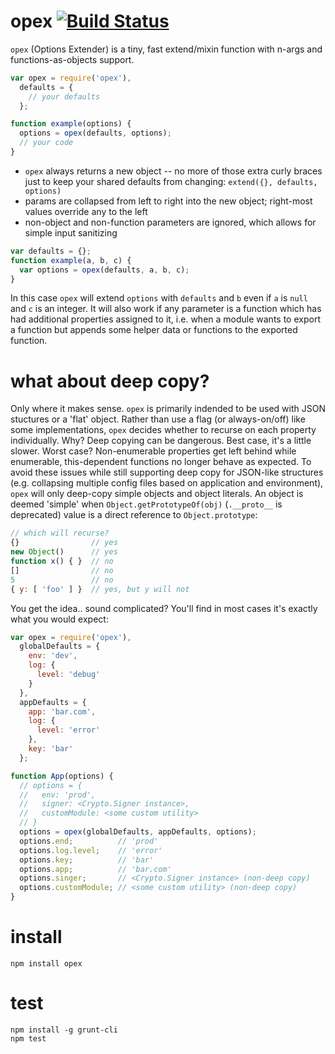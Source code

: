 opex [![Build Status](https://travis-ci.org/spicydonuts/opex.png?branch=master)](http://travis-ci.org/spicydonuts/opex)
====

`opex` (Options Extender) is a tiny, fast extend/mixin function with n-args and functions-as-objects support.

```javascript
var opex = require('opex'),
  defaults = {
    // your defaults
  };

function example(options) {
  options = opex(defaults, options);
  // your code
}
```

* `opex` always returns a new object -- no more of those extra curly braces just to keep your shared defaults from changing: ```extend({}, defaults, options)```
* params are collapsed from left to right into the new object; right-most values override any to the left
* non-object and non-function parameters are ignored, which allows for simple input sanitizing

```javascript
var defaults = {};
function example(a, b, c) {
  var options = opex(defaults, a, b, c);
}
```

  In this case `opex` will extend `options` with `defaults` and `b` even if `a` is `null` and `c` is an integer.  It will also work if any parameter is a function which has had additional properties assigned to it, i.e. when a module wants to export a function but appends some helper data or functions to the exported function.

# what about deep copy?
  Only where it makes sense.  `opex` is primarily indended to be used with JSON stuctures or a 'flat' object.  Rather than use a flag (or always-on/off) like some implementations, `opex` decides whether to recurse on each property individually.
  Why?  Deep copying can be dangerous.  Best case, it's a little slower.  Worst case?  Non-enumerable properties get left behind while enumerable, this-dependent functions no longer behave as expected.  To avoid these issues while still supporting deep copy for JSON-like structures (e.g. collapsing multiple config files based on application and environment), `opex` will only deep-copy simple objects and object literals.  An object is deemed 'simple' when `Object.getPrototypeOf(obj)` (`.__proto__` is deprecated) value is a direct reference to `Object.prototype`:
```javascript
// which will recurse?
{}                // yes
new Object()      // yes
function x() { }  // no
[]                // no
5                 // no
{ y: [ 'foo' ] }  // yes, but y will not
```
  You get the idea.. sound complicated?  You'll find in most cases it's exactly what you would expect:
```javascript
var opex = require('opex'),
  globalDefaults = {
    env: 'dev',
    log: {
      level: 'debug'
    }
  },
  appDefaults = {
    app: 'bar.com',
    log: {
      level: 'error'
    },
    key: 'bar'
  };

function App(options) {
  // options = {
  //   env: 'prod',
  //   signer: <Crypto.Signer instance>,
  //   customModule: <some custom utility>
  // }
  options = opex(globalDefaults, appDefaults, options);
  options.end;          // 'prod'
  options.log.level;    // 'error'
  options.key;          // 'bar'
  options.app;          // 'bar.com'
  options.singer;       // <Crypto.Signer instance> (non-deep copy)
  options.customModule; // <some custom utility> (non-deep copy)
}
```
  
# install

```
npm install opex
```

# test

```
npm install -g grunt-cli
npm test
